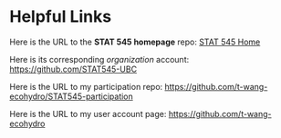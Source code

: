 # Helpful Links

Here is the URL to the **STAT 545 homepage** repo: 
[STAT 545 Home](https://github.com/STAT545-UBC/STAT545-home)

Here is its corresponding *organization* account: 
https://github.com/STAT545-UBC

Here is the URL to my participation repo: 
https://github.com/t-wang-ecohydro/STAT545-participation

Here is the URL to my user account page: 
https://github.com/t-wang-ecohydro

